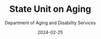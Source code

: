 ---
title: State Unit on Aging
subtitle: Department of Aging and Disability Services
layout: default
modal-id: 6
date: 2024-02-25
img: ads-logo.png
thumbnail: ads-logo.png
alt: image-alt
description: The State Unit on Aging ensures that Connecticut’s elders have access to the supportive services necessary to live with dignity, security, and independence.  The unit is responsible for planning, developing, and administering a comprehensive and integrated service delivery system for older persons in Connecticut.
---